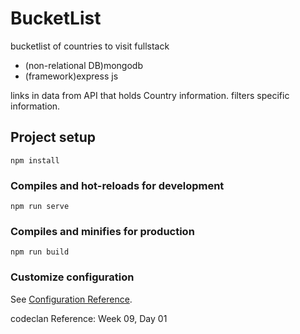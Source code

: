 # BucketList
bucketlist of countries to visit fullstack

- (non-relational DB)mongodb
- (framework)express js

links in data from API that holds Country information.
filters specific information.


## Project setup
```
npm install
```

### Compiles and hot-reloads for development
```
npm run serve
```

### Compiles and minifies for production
```
npm run build
```

### Customize configuration
See [Configuration Reference](https://cli.vuejs.org/config/).

codeclan Reference: Week 09, Day 01
